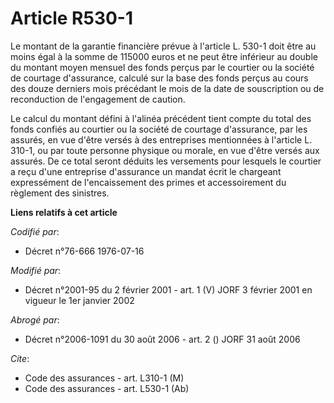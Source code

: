 # Article R530-1

Le montant de la garantie financière prévue à l'article L. 530-1 doit être au moins égal à la somme de 115000 euros et ne
peut être inférieur au double du montant moyen mensuel des fonds perçus par le courtier ou la société de courtage
d'assurance, calculé sur la base des fonds perçus au cours des douze derniers mois précédant le mois de la date de
souscription ou de reconduction de l'engagement de caution.

Le calcul du montant défini à l'alinéa précédent tient compte du total des fonds confiés au courtier ou la société de
courtage d'assurance, par les assurés, en vue d'être versés à des entreprises mentionnées à l'article L. 310-1, ou par toute
personne physique ou morale, en vue d'être versés aux assurés. De ce total seront déduits les versements pour lesquels le
courtier a reçu d'une entreprise d'assurance un mandat écrit le chargeant expressément de l'encaissement des primes et
accessoirement du règlement des sinistres.

**Liens relatifs à cet article**

_Codifié par_:

  - Décret n°76-666 1976-07-16

_Modifié par_:

  - Décret n°2001-95 du 2 février 2001 - art. 1 (V) JORF 3 février 2001 en vigueur le 1er janvier 2002

_Abrogé par_:

  - Décret n°2006-1091 du 30 août 2006 - art. 2 () JORF 31 août 2006

_Cite_:

  - Code des assurances - art. L310-1 (M)
  - Code des assurances - art. L530-1 (Ab)
